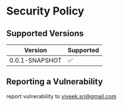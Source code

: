 # Security Policy

## Supported Versions


| Version | Supported          |
| ------- | ------------------ |
|0.0.1-SNAPSHOT| :white_check_mark: |


## Reporting a Vulnerability

report vulnerability to viveek.sri@gmail.com

